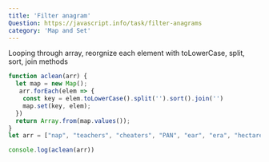 ```yaml
---
title: 'Filter anagram'
Question: https://javascript.info/task/filter-anagrams
category: 'Map and Set'
---
```


Looping through array, reorgnize each element with toLowerCase, split, sort, join methods

```js
function aclean(arr) {
  let map = new Map();
   arr.forEach(elem => {
    const key = elem.toLowerCase().split('').sort().join('')
    map.set(key, elem);
  })
  return Array.from(map.values());
}
let arr = ["nap", "teachers", "cheaters", "PAN", "ear", "era", "hectares"];

console.log(aclean(arr))
```